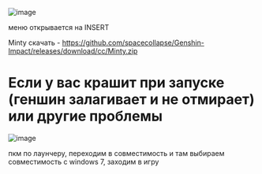 
![image](https://github.com/spacecollapse/Genshin-Impact/assets/53594431/452c3635-ee1d-4279-84fb-3cda13f70f0a)


меню открывается на INSERT

Minty скачать - https://github.com/spacecollapse/Genshin-Impact/releases/download/cc/Minty.zip

# Если у вас крашит при запуске (геншин залагивает и не отмирает) или другие проблемы


![image](https://github.com/spacecollapse/Genshin-Impact/assets/53594431/c6f24d12-32ec-4484-9d67-6a9328a38c7b)

пкм по лаунчеру, переходим в совместимость и там выбираем совместимость с windows 7, заходим в игру 

